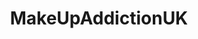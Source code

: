 ---
title: MakeUpAddictionUK
crosslinks:
- makeupexchange
- SkincareAddiction
- MakeupAddiction
- SkincareAddictionUK
- SampleSize
---